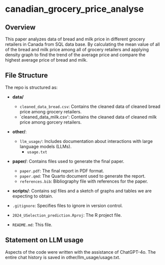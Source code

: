 # canadian_grocery_price_analyse

## Overview

This paper analyzes data of bread and milk price in different grocery retailers in Canada from SQL data base. By calculating the mean value of all of the bread and milk price among all of grocery retailers and applying density graph to find the trend of the average price and compare the highest average price of bread and milk.


## File Structure

The repo is structured as:

- **data/**
  - `cleaned_data_bread.csv`: Contains the cleaned data of cleaned bread price among grocery retailers.
  - `cleaned_data_milk.csv': Contains the cleaned data of cleaned milk price among gorcery retailers.

- **other/**:
  - `llm_usage/`: Includes documentation about interactions with large language models (LLMs).
    - `usage.txt`
    
- **paper/**: Contains files used to generate the final paper.
  - `paper.pdf`: The final report in PDF format.
  - `paper.qmd`: The Quarto document used to generate the report.
  - `references.bib`: Bibliography file with references for the paper.

- **scripts/**: Contains sql files and a sketch of graphs and tables we are expecting to obtain.

  
- `.gitignore`: Specifies files to ignore in version control.
- `2024_USelection_prediction.Rproj`: The R project file.
- `README.md`: This file.
  

## Statement on LLM usage

Aspects of the code were written with the assistance of ChatGPT-4o. The entire chat history is saved in other/llm_usage/usage.txt.